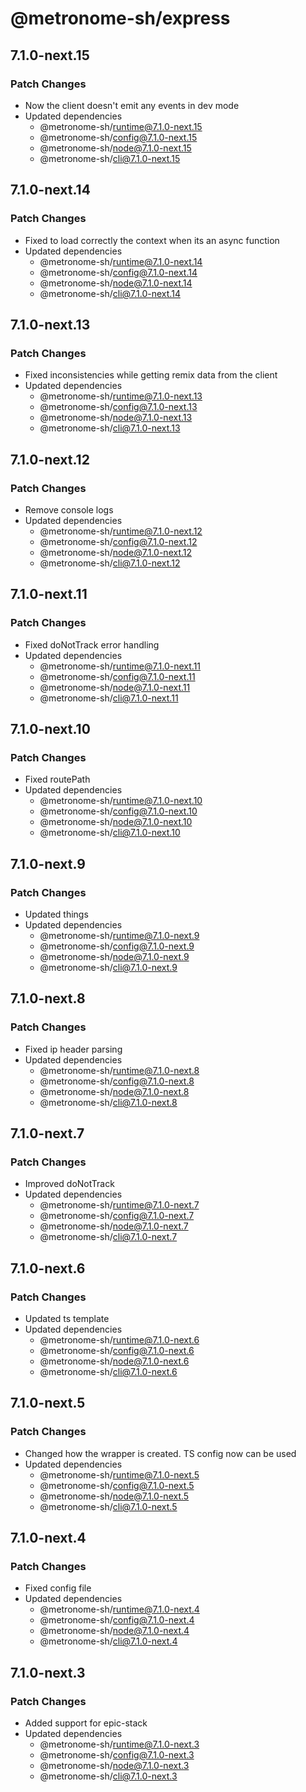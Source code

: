 # @metronome-sh/express

## 7.1.0-next.15

### Patch Changes

- Now the client doesn't emit any events in dev mode
- Updated dependencies
  - @metronome-sh/runtime@7.1.0-next.15
  - @metronome-sh/config@7.1.0-next.15
  - @metronome-sh/node@7.1.0-next.15
  - @metronome-sh/cli@7.1.0-next.15

## 7.1.0-next.14

### Patch Changes

- Fixed to load correctly the context when its an async function
- Updated dependencies
  - @metronome-sh/runtime@7.1.0-next.14
  - @metronome-sh/config@7.1.0-next.14
  - @metronome-sh/node@7.1.0-next.14
  - @metronome-sh/cli@7.1.0-next.14

## 7.1.0-next.13

### Patch Changes

- Fixed inconsistencies while getting remix data from the client
- Updated dependencies
  - @metronome-sh/runtime@7.1.0-next.13
  - @metronome-sh/config@7.1.0-next.13
  - @metronome-sh/node@7.1.0-next.13
  - @metronome-sh/cli@7.1.0-next.13

## 7.1.0-next.12

### Patch Changes

- Remove console logs
- Updated dependencies
  - @metronome-sh/runtime@7.1.0-next.12
  - @metronome-sh/config@7.1.0-next.12
  - @metronome-sh/node@7.1.0-next.12
  - @metronome-sh/cli@7.1.0-next.12

## 7.1.0-next.11

### Patch Changes

- Fixed doNotTrack error handling
- Updated dependencies
  - @metronome-sh/runtime@7.1.0-next.11
  - @metronome-sh/config@7.1.0-next.11
  - @metronome-sh/node@7.1.0-next.11
  - @metronome-sh/cli@7.1.0-next.11

## 7.1.0-next.10

### Patch Changes

- Fixed routePath
- Updated dependencies
  - @metronome-sh/runtime@7.1.0-next.10
  - @metronome-sh/config@7.1.0-next.10
  - @metronome-sh/node@7.1.0-next.10
  - @metronome-sh/cli@7.1.0-next.10

## 7.1.0-next.9

### Patch Changes

- Updated things
- Updated dependencies
  - @metronome-sh/runtime@7.1.0-next.9
  - @metronome-sh/config@7.1.0-next.9
  - @metronome-sh/node@7.1.0-next.9
  - @metronome-sh/cli@7.1.0-next.9

## 7.1.0-next.8

### Patch Changes

- Fixed ip header parsing
- Updated dependencies
  - @metronome-sh/runtime@7.1.0-next.8
  - @metronome-sh/config@7.1.0-next.8
  - @metronome-sh/node@7.1.0-next.8
  - @metronome-sh/cli@7.1.0-next.8

## 7.1.0-next.7

### Patch Changes

- Improved doNotTrack
- Updated dependencies
  - @metronome-sh/runtime@7.1.0-next.7
  - @metronome-sh/config@7.1.0-next.7
  - @metronome-sh/node@7.1.0-next.7
  - @metronome-sh/cli@7.1.0-next.7

## 7.1.0-next.6

### Patch Changes

- Updated ts template
- Updated dependencies
  - @metronome-sh/runtime@7.1.0-next.6
  - @metronome-sh/config@7.1.0-next.6
  - @metronome-sh/node@7.1.0-next.6
  - @metronome-sh/cli@7.1.0-next.6

## 7.1.0-next.5

### Patch Changes

- Changed how the wrapper is created. TS config now can be used
- Updated dependencies
  - @metronome-sh/runtime@7.1.0-next.5
  - @metronome-sh/config@7.1.0-next.5
  - @metronome-sh/node@7.1.0-next.5
  - @metronome-sh/cli@7.1.0-next.5

## 7.1.0-next.4

### Patch Changes

- Fixed config file
- Updated dependencies
  - @metronome-sh/runtime@7.1.0-next.4
  - @metronome-sh/config@7.1.0-next.4
  - @metronome-sh/node@7.1.0-next.4
  - @metronome-sh/cli@7.1.0-next.4

## 7.1.0-next.3

### Patch Changes

- Added support for epic-stack
- Updated dependencies
  - @metronome-sh/runtime@7.1.0-next.3
  - @metronome-sh/config@7.1.0-next.3
  - @metronome-sh/node@7.1.0-next.3
  - @metronome-sh/cli@7.1.0-next.3
